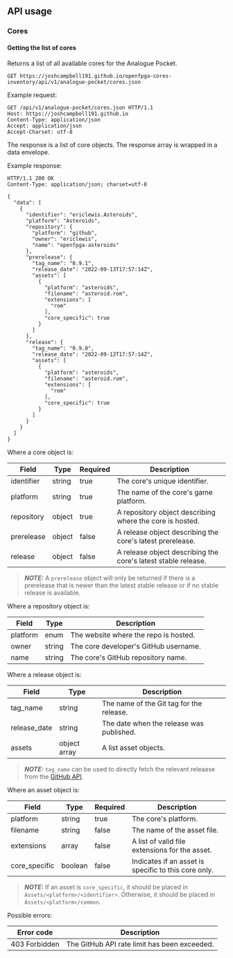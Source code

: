 ## API usage
### Cores

#### Getting the list of cores
Returns a list of all available cores for the Analogue Pocket.

```
GET https://joshcampbell191.github.io/openfpga-cores-inventory/api/v1/analogue-pocket/cores.json
```

Example request:

```
GET /api/v1/analogue-pocket/cores.json HTTP/1.1
Host: https://joshcampbell191.github.io
Content-Type: application/json
Accept: application/json
Accept-Charset: utf-8
```

The response is a list of core objects. The response array is wrapped in a data envelope.

Example response:

```
HTTP/1.1 200 OK
Content-Type: application/json; charset=utf-8

{
  "data": [
    {
      "identifier": "ericlewis.Asteroids",
      "platform": "Asteroids",
      "repository": {
        "platform": "github",
        "owner": "ericlewis",
        "name": "openfpga-asteroids"
      },
      "prerelease": {
        "tag_name": "0.9.1",
        "release_date": "2022-09-13T17:57:14Z",
        "assets": [
          {
            "platform": "asteroids",
            "filename": "asteroid.rom",
            "extensions": [
              "rom"
            ],
            "core_specific": true
          }
        ]
      },
      "release": {
        "tag_name": "0.9.0",
        "release_date": "2022-09-12T17:57:14Z",
        "assets": [
          {
            "platform": "asteroids",
            "filename": "asteroid.rom",
            "extensions": [
              "rom"
            ],
            "core_specific": true
          }
        ]
      }
    }
  ]
}
```

Where a core object is:

| Field        | Type   | Required | Description                                                   |
| ------------ | ------ | -------- | ------------------------------------------------------------- |
| identifier   | string | true     | The core's unique identifier.                                 |
| platform     | string | true     | The name of the core's game platform.                         |
| repository   | object | true     | A repository object describing where the core is hosted.      |
| prerelease   | object | false    | A release object describing the core's latest prerelease.     |
| release      | object | false    | A release object describing the core's latest stable release. |

> **_NOTE:_** A `prerelease` object will only be returned if there is a prerelease
> that is newer than the latest stable release or if no stable release is available.

Where a repository object is:

| Field    | Type   | Description                           |
| -------- | ------ | --------------------------------------|
| platform | enum   | The website where the repo is hosted. |
| owner    | string | The core developer's GitHub username. |
| name     | string | The core's GitHub repository name.    |

Where a release object is:

| Field        | Type         | Description                              |
| ------------ | ------------ | ---------------------------------------- |
| tag_name     | string       | The name of the Git tag for the release. |
| release_date | string       | The date when the release was published. |
| assets       | object array | A list asset objects.                    |

> **_NOTE:_** `tag_name` can be used to directly fetch the relevant releaase from the [GitHub API](https://docs.github.com/en/rest/releases/releases#get-a-release-by-tag-name).

Where an asset object is:

| Field         | Type    | Required | Description                                                                                                                                                                               |
| ------------- | ------- | -------- | ---------------------------------------------------- |
| platform      | string  | true     | The core's platform.                                 |
| filename      | string  | false    | The name of the asset file.                          |
| extensions    | array   | false    | A list of valid file extensions for the asset.       |
| core_specific | boolean | false    | Indicates if an asset is specific to this core only. |

> **_NOTE:_** If an asset is `core_specific`, it should be placed in `Assets/<platform>/<identifier>`.
> Otherwise, it should be placed in `Assets/<platform>/common`.

Possible errors:

| Error code    | Description                                  |
| ------------- | -------------------------------------------- |
| 403 Forbidden | The GitHub API rate limit has been exceeded. |
